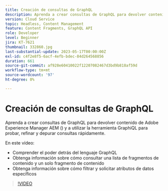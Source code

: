 ```yaml
---
title: Creación de consultas de GraphQL
description: Aprenda a crear consultas de GraphQL para devolver contenido de Adobe Experience Manager AEM () y a utilizar la herramienta GraphiQL para probar, refinar y depurar consultas rápidamente.
version: Cloud Service
topic: Headless, Content Management
feature: Content Fragments, GraphQL API
role: Developer
level: Beginner
jira: KT-7621
thumbnail: 332860.jpg
last-substantial-update: 2023-05-17T00:00:00Z
exl-id: c4f2e8f5-6acf-4efb-bdec-84d264568856
duration: 661
source-git-commit: af928e60410022f12207082467d3bd9b818af59d
workflow-type: tm+mt
source-wordcount: '97'
ht-degree: 0%

---
```


# Creación de consultas de GraphQL

Aprenda a crear consultas de GraphQL para devolver contenido de Adobe Experience Manager AEM () y a utilizar la herramienta GraphiQL para probar, refinar y depurar consultas rápidamente.

En este vídeo:

+ Comprender el poder detrás del lenguaje GraphQL
+ Obtenga información sobre cómo consultar una lista de fragmentos de contenido y un solo fragmento de contenido
+ Obtenga información sobre cómo filtrar y solicitar atributos de datos específicos

>[!VIDEO](https://video.tv.adobe.com/v/332860?quality=12&learn=on)

